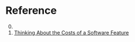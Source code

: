 # Reference

0. []()
0. [Thinking About the Costs of a Software Feature](https://weblogs.asp.net/rweigelt/thinking-about-the-costs-of-a-software-feature)

